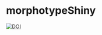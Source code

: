 # morphotypeShiny
[![DOI](https://zenodo.org/badge/504323681.svg)](https://zenodo.org/badge/latestdoi/504323681)
